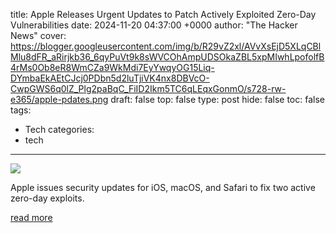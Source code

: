 title: Apple Releases Urgent Updates to Patch Actively Exploited Zero-Day Vulnerabilities
date: 2024-11-20 04:37:00 +0000
author: "The Hacker News"
cover: https://blogger.googleusercontent.com/img/b/R29vZ2xl/AVvXsEjD5XLqCBlMlu8dFR_aRirjkb36_6qyPuVt9k8sWVCOhAmpUDSOkaZBL5xpMIwhLpofolfB4rMs0Ob8eR8WmCZa9WkMdi7EyYwqyOG15Liq-DYmbaEkAEtCJcj0PDbn5d2luTjiVK4nx8DBVcO-CwpGWS6q0lZ_Plg2paBqC_FiID2Ikm5TC6qLEqxGonmO/s728-rw-e365/apple-pdates.png
draft: false
top: false
type: post
hide: false
toc: false
tags:
  - Tech
categories:
  - tech
---

![](https://blogger.googleusercontent.com/img/b/R29vZ2xl/AVvXsEjD5XLqCBlMlu8dFR_aRirjkb36_6qyPuVt9k8sWVCOhAmpUDSOkaZBL5xpMIwhLpofolfB4rMs0Ob8eR8WmCZa9WkMdi7EyYwqyOG15Liq-DYmbaEkAEtCJcj0PDbn5d2luTjiVK4nx8DBVcO-CwpGWS6q0lZ_Plg2paBqC_FiID2Ikm5TC6qLEqxGonmO/s728-rw-e365/apple-pdates.png)

Apple issues security updates for iOS, macOS, and Safari to fix two active zero-day exploits.

[read more](https://thehackernews.com/2024/11/apple-releases-urgent-updates-to-patch.html)
